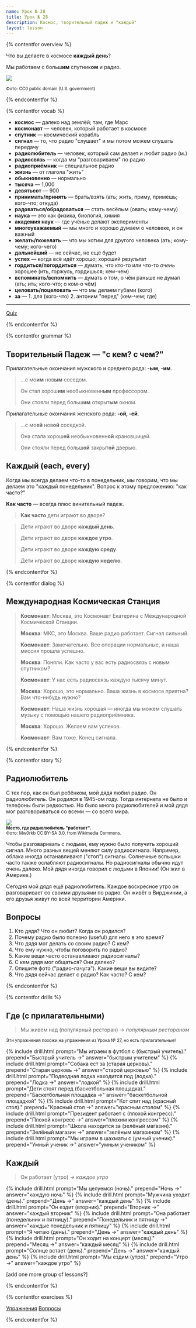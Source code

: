 ```yaml
---
name: Урок № 28
title: Урок № 28
description: Космос, творительный падеж и "каждый"
layout: lesson
---
```


{% contentfor overview %}

Что вы делаете в космосе **каждый день**?

Мы работаем с больш**им** спутник**ом** и радио.

![](/assets/images/28/space.jpg)

<small>Фото: CC0 public domain (U.S. government)</small>

{% endcontentfor %}

{% contentfor vocab %}

* **<word>космос</word>** — далеко над землёй; там, где Марс
* **<word>космонавт</word>** — человек, который работает в космосе
* **<word>спутник</word>** — космический корабль
* **<word>сигнал</word>** — то, что радио "слушает" и мы потом можем слушать передачу
* **<word>радиолюбитель</word>** — человек, который сам делает и любит радио (м.)
* **<word>радиосвязь</word>** — когда мы "разговариваем" по радио
* **<word>радиоприёмник</word>** — специальное радио
* **<word>жизнь</word>** — от глагола "жить"
* **<word>обыкновенно</word>** — нормально
* **<word>тысяча</word>** — 1,000
* **<word>девятьсот</word>** — 900
* **<word>принимать</word>/<word>принять</word>** — брать/взять (ать; жить, приму, примешь; кого-что; откуда)
* **<word>радоваться</word>/<word>обрадоваться</word>** — стать весёлым (овать; кому-чему)
* **<word>наука</word>** — это как физика, биология, химия
* **<word>академия</word> <word>наук</word>** — где учёные делают эксперименты
* **<word>многоуважаемый</word>** — мы много и хорошо думаем о человеке, и он важный
* **<word>желать</word>/<word>пожелать</word>** — что мы хотим для другого человека (ать; кому-чему; кого-чего)
* **<word>дальнейший</word>** — не сейчас, но ещё будет
* **<word>успех</word>** — когда всё идёт хорошо; хороший результат
* **<word>гордиться</word>/<word>погордиться</word>** — думать, что кто-то или что-то _очень_ хорошее (ить, горжусь, гордишься; кем-чем)
* **<word>вспоминать</word>/<word>вспомнить</word>** — думать о том, о чём раньше не думал (ать; ить; кого-что; о ком-о чём)
* **<word>целовать</word>/<word>поцеловать</word>** — что мы делаем губами (кого)
* **<word>за</word>** — 1. для (кого-что) 2. антоним "перед" (кем-чем; где)

---

<a class="btn btn-primary" href="http://200.parussian.net">Quiz</a> 

{% endcontentfor %}

{% contentfor grammar %}

## Творительный Падеж — "с кем? с чем?"

Прилагательные окончания мужского и среднего рода: **-ым, -им**.

> ...с мо**им** нов**ым** соседом.
> 
> Он стал хорош**им** необыкновенн**ым** профессором.
> 
> Они стояли перед больш**им** открыт**ым** окном.

Прилагательные окончания женского рода: **-ой, -ей**.

> ...с мо**ей** нов**ой** соседкой.
> 
> Она стала хорош**ей** необыкновенн**ой** крановшицей. 
> 
> Они стояли перед больш**ой** закрыт**ой** дверью.

## Каждый <eng>(each, every)</eng>

Когда мы всегда делаем что-то в понедельник, мы говорим, что мы делаем это "каждый понедельник". Вопрос к этому предложению: "как часто?"

**Как часто** — всегда плюс винительный падеж.

> **Как часто** дети играют во дворе? 

> Дети играют во дворе **каждый день**.
>
> Дети играют во дворе **каждое утро**.
>
> Дети играют во дворе **каждую среду**.
>
> Дети играют во дворе **каждую неделю**.

{% endcontentfor %}

{% contentfor dialog %}

## Международная Космическая Станция

> **Космонавт**: Москва, это Космонавт Екатерина с Международной Космической Станции.
> 
> **Москва**: МКС, это Москва. Ваше радио работает. Сигнал сильный.
> 
> **Космонавт**: Замечательно. Все операции нормальные, и наша миссия прошла успешно.
> 
> **Москва**: Поняли. Как часто у вас есть радиосвязь с новым спутником?
> 
> **Космонавт**: У нас есть радиосвязь каждую тысячу минут.
> 
> **Москва**: Хорошо, это нормально. Ваша жизнь в космосе приятна? Вам что-нибудь нужно?
> 
> **Космонавт**: Наша жизнь хорошая — иногда мы можем слушать музыку с помощью нашего радиоприёмника.
> 
> **Москва**: Хорошо. Желаем вам успехов.
> 
> **Космонавт**: Вам тоже. Конец сигнала.

{% endcontentfor %}

{% contentfor story %}

## Радиолюбитель

С тех пор, как он был ребёнком, мой дядя любил радио. Он радиолюбитель. Он родился в 1945-ом году. Тогда интернета не было и телефоны были редкостью. Но было много радиолюбителей и мой дядя мог разговориваться со всеми — со всего мира.

<div class="img-cutout">
<img src="/assets/images/28/radio_shack.jpg">
<br>
<small>
<strong>Место, где радиолюбитель "работает".</strong>
<br>
Фото: Mw0rkb CC BY-SA 3.0, from Wikimedia Commons.
</small>
</div>

Чтобы разговаривать с людьми, ему нужно было получить хороший сигнал. Много разных вещей меняют силу радиосигнала. Например, облака иногда останавливают ("стоп") сигналы. <word>Солнечные</word> <word>вспышки</word> часто также ослабляют радиосигналы. Но радиосигналы обычно идут очень далеко. Мой дядя иногда говорил с людьми в Японии! (Он жил в Америке.)

Сегодня мой дядя ещё радиолюбитель. Каждое воскресное утро он разговаривает со своими друзьями по радио. Он живёт в Вирджинии, а его друзья живут по всей территории Америки.

## Вопросы

1. Кто дядя? Что он любит? Когда он родился?
2. Почему радио было полезно <eng>(useful)</eng> для него в это время?
3. Что дядя мог делать со своим радио? С кем?
4. Что ему нужно, чтобы поговорить по радио?
5. Какие вещи часто останавливают радиосигналы?
6. С кем дядя мог общаться? Они далеко?
7. Опишите фото ("радио-лачуга"). Какие вещи вы видите?
8. Что дядя сейчас делает с радио? Как часто? С кем?

{% endcontentfor %}

{% contentfor drills %}

## Где (с прилагательными)

> Мы живем над (популярный ресторан) → _популярным рестораном_

<small>Эти упражнения похожи на упражнения из Урока № 27, но есть прилагательные!</small>

{% include drill.html prompt="Мы играем в футбол с (быстрый учитель)." prepend="Быстрый учитель →" answer="быстрым учителем" %}
{% include drill.html prompt="Собака ест за (старая церковь)." prepend="Старая церковь →" answer="старой церковью" %}
{% include drill.html prompt="Подводная лодка находится под (лодка)." prepend="Лодка →" answer="лодкой" %}
{% include drill.html prompt="Дети стоят перед (баскетбольная площадка)." prepend="Баскетбольная площадка →" answer="баскетбольной площадкой" %}
{% include drill.html prompt="Кот спит над (красный стол)." prepend="Красный стол →" answer="красным столом" %}
{% include drill.html prompt="Президент работает с (плохой конгресс)." prepend="Плохой конгресс →" answer="плохим конгрессом" %}
{% include drill.html prompt="Школа находится за (зелёный магазин)." prepend="Зелёный магазин →" answer="зелёным магазином" %}
{% include drill.html prompt="Мы играем в шахматы с (умный ученик)." prepend="Умный ученик →" answer="умным учеником" %}

## Каждый

> Он работает (утро) → _каждое утро_

{% include drill.html prompt="Мы целуемся (ночь)." prepend="Ночь →" answer="каждую ночь" %}
{% include drill.html prompt="Мужчина уходит (день)." prepend="День →" answer="каждый день" %}
{% include drill.html prompt="Он ездит (вторник)." prepend="Вторник →" answer="каждый вторник" %}
{% include drill.html prompt="Она работает (понедельник и пятницу)." prepend="Понедельник и пятницу →" answer="каждые понедельник и пятницу" %}
{% include drill.html prompt="Я читаю (день)." prepend="День →" answer="каждый день" %}
{% include drill.html prompt="Он ходит на концерт (месяц)." prepend="Месяц →" answer="каждый месяц" %}
{% include drill.html prompt="Солнце встает (день)." prepend="День →" answer="каждый день" %}
{% include drill.html prompt="Мы ездим (утро)." prepend="Утро →" answer="каждое утро" %}

[add one more group of lessons?]

{% endcontentfor %}

{% contentfor exercises %}

<a class="btn btn-primary" href="/assets/homework/28/28_rfe_ex.pdf">Упражнения</a> 
<a class="btn btn-primary" href="/assets/homework/28/28_questions.pdf">Вопросы</a>

{% endcontentfor %}
